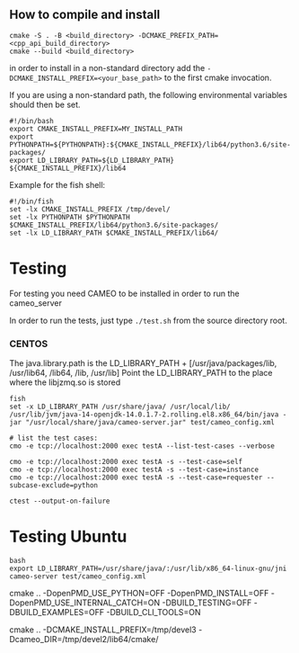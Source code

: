 ## How to compile and install
```
cmake -S . -B <build_directory> -DCMAKE_PREFIX_PATH=<cpp_api_build_directory>
cmake --build <build_directory>
```

in order to install in a non-standard directory add the `-DCMAKE_INSTALL_PREFIX=<your_base_path>` to the first cmake invocation.


If you are using a non-standard path, the following environmental variables should then be set.
```
#!/bin/bash
export CMAKE_INSTALL_PREFIX=MY_INSTALL_PATH
export PYTHONPATH=${PYTHONPATH}:${CMAKE_INSTALL_PREFIX}/lib64/python3.6/site-packages/
export LD_LIBRARY_PATH=${LD_LIBRARY_PATH} ${CMAKE_INSTALL_PREFIX}/lib64
```
Example for the fish shell:
```
#!/bin/fish
set -lx CMAKE_INSTALL_PREFIX /tmp/devel/
set -lx PYTHONPATH $PYTHONPATH $CMAKE_INSTALL_PREFIX/lib64/python3.6/site-packages/
set -lx LD_LIBRARY_PATH $CMAKE_INSTALL_PREFIX/lib64/
```

# Testing
For testing you need CAMEO to be installed in order to run the cameo_server

In order to run the tests, just type
```./test.sh```
from the source directory root.

### CENTOS
The java.library.path is the LD_LIBRARY_PATH + [/usr/java/packages/lib, /usr/lib64, /lib64, /lib, /usr/lib]
Point the LD_LIBRARY_PATH to the place where the libjzmq.so is stored

```
fish
set -x LD_LIBRARY_PATH /usr/share/java/ /usr/local/lib/
/usr/lib/jvm/java-14-openjdk-14.0.1.7-2.rolling.el8.x86_64/bin/java -jar "/usr/local/share/java/cameo-server.jar" test/cameo_config.xml

# list the test cases:
cmo -e tcp://localhost:2000 exec testA --list-test-cases --verbose

cmo -e tcp://localhost:2000 exec testA -s --test-case=self
cmo -e tcp://localhost:2000 exec testA -s --test-case=instance
cmo -e tcp://localhost:2000 exec testA -s --test-case=requester --subcase-exclude=python

ctest --output-on-failure
```

# Testing Ubuntu
```
bash
export LD_LIBRARY_PATH=/usr/share/java/:/usr/lib/x86_64-linux-gnu/jni
cameo-server test/cameo_config.xml
```



cmake .. -DopenPMD_USE_PYTHON=OFF -DopenPMD_INSTALL=OFF -DopenPMD_USE_INTERNAL_CATCH=ON -DBUILD_TESTING=OFF -DBUILD_EXAMPLES=OFF -DBUILD_CLI_TOOLS=ON





 cmake .. -DCMAKE_INSTALL_PREFIX=/tmp/devel3 -Dcameo_DIR=/tmp/devel2/lib64/cmake/
